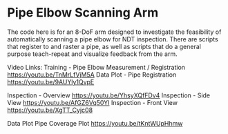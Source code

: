 # Pipe Elbow Scanning Arm

The code here is for an 8-DoF arm designed to investigate the feasibility of automatically scanning a pipe elbow for NDT inspection.  There are scripts that register to and raster a pipe, as well as scripts that do a general purpose teach-repeat and visualize feedback from the arm.

Video Links:
Training - Pipe Elbow Measurement / Registration
https://youtu.be/TnMrLfVjM5A
Data Plot - Pipe Registration
https://youtu.be/9AUYly1QvpE

Inspection - Overview
https://youtu.be/YhsyXQfFDv4
Inspection - Side View
https://youtu.be/AfGZ6Vq50YI
Inspection - Front View
https://youtu.be/XgTT_Cyjc08

Data Plot Pipe Coverage Plot
https://youtu.be/tKntWUpHhmw
